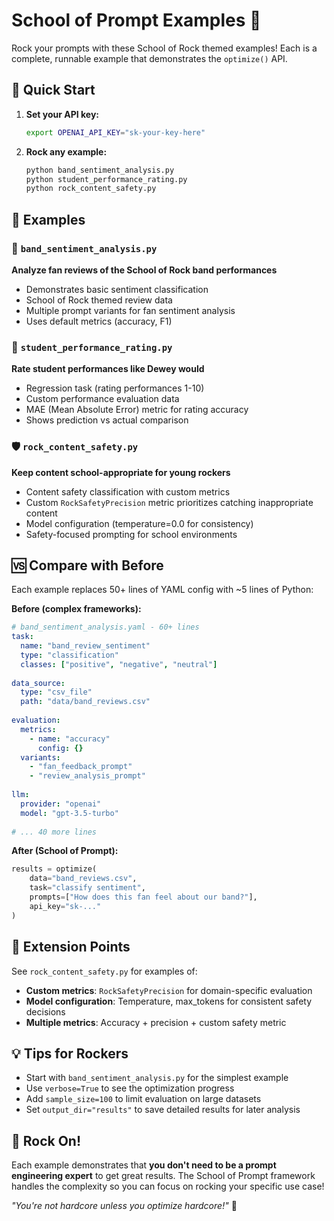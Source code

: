 # School of Prompt Examples 🎸

Rock your prompts with these School of Rock themed examples! Each is a complete, runnable example that demonstrates the `optimize()` API.

## 🚀 Quick Start

1. **Set your API key:**
   ```bash
   export OPENAI_API_KEY="sk-your-key-here"
   ```

2. **Rock any example:**
   ```bash
   python band_sentiment_analysis.py
   python student_performance_rating.py
   python rock_content_safety.py
   ```

## 🎵 Examples

### 🎸 `band_sentiment_analysis.py`
**Analyze fan reviews of the School of Rock band performances**
- Demonstrates basic sentiment classification
- School of Rock themed review data
- Multiple prompt variants for fan sentiment analysis
- Uses default metrics (accuracy, F1)

### 🥁 `student_performance_rating.py` 
**Rate student performances like Dewey would** 
- Regression task (rating performances 1-10)
- Custom performance evaluation data
- MAE (Mean Absolute Error) metric for rating accuracy
- Shows prediction vs actual comparison

### 🛡️ `rock_content_safety.py`
**Keep content school-appropriate for young rockers**
- Content safety classification with custom metrics
- Custom `RockSafetyPrecision` metric prioritizes catching inappropriate content
- Model configuration (temperature=0.0 for consistency)
- Safety-focused prompting for school environments

## 🆚 Compare with Before

Each example replaces 50+ lines of YAML config with ~5 lines of Python:

**Before (complex frameworks):**
```yaml
# band_sentiment_analysis.yaml - 60+ lines
task:
  name: "band_review_sentiment"
  type: "classification"
  classes: ["positive", "negative", "neutral"]
  
data_source:
  type: "csv_file"
  path: "data/band_reviews.csv"
  
evaluation:
  metrics:
    - name: "accuracy"
      config: {}
  variants:
    - "fan_feedback_prompt"
    - "review_analysis_prompt"
    
llm:
  provider: "openai"
  model: "gpt-3.5-turbo"
  
# ... 40 more lines
```

**After (School of Prompt):**
```python
results = optimize(
    data="band_reviews.csv",
    task="classify sentiment",
    prompts=["How does this fan feel about our band?"],
    api_key="sk-..."
)
```

## 🔧 Extension Points

See `rock_content_safety.py` for examples of:
- **Custom metrics**: `RockSafetyPrecision` for domain-specific evaluation
- **Model configuration**: Temperature, max_tokens for consistent safety decisions
- **Multiple metrics**: Accuracy + precision + custom safety metric

## 💡 Tips for Rockers

- Start with `band_sentiment_analysis.py` for the simplest example
- Use `verbose=True` to see the optimization progress
- Add `sample_size=100` to limit evaluation on large datasets
- Set `output_dir="results"` to save detailed results for later analysis

## 🎸 Rock On!

Each example demonstrates that **you don't need to be a prompt engineering expert** to get great results. The School of Prompt framework handles the complexity so you can focus on rocking your specific use case!

*"You're not hardcore unless you optimize hardcore!"* 🤘
